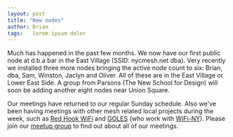 ```yaml
---
layout: post
title: "New nodes"
author: Brian
tags:   lorem ipsum dolor
---
```


Much has happened in the past few months. We now have our first public node at d.b.a bar in the East Village (SSID: nycmesh.net dba). Very recently we installed three more nodes bringing the active node count to six: Brian, dba, Sam, Winston, Jaclyn and Oliver. All of these are in the East Village or Lower East Side. A group from Parsons (The New School for Design) will soon be adding another eight nodes near Union Square.

Our meetings have returned to our regular Sunday schedule. Also we've been having meetings with other mesh related local projects during the week, such as [Red Hook WiFi](http://rhicenter.org/redhookwifi/) and [GOLES](http://goles.org/) (who work with [WiFi-NY](https://wifiny.net/)). Please join our [meetup group](http://www.meetup.com/nycmesh/) to find out about all of our meetings.
